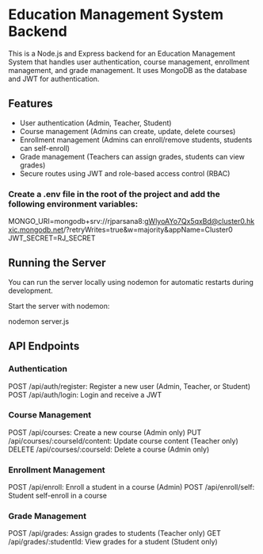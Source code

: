 # Education Management System Backend

This is a Node.js and Express backend for an Education Management System that handles user authentication, course management, enrollment management, and grade management. It uses MongoDB as the database and JWT for authentication.

## Features

- User authentication (Admin, Teacher, Student)
- Course management (Admins can create, update, delete courses)
- Enrollment management (Admins can enroll/remove students, students can self-enroll)
- Grade management (Teachers can assign grades, students can view grades)
- Secure routes using JWT and role-based access control (RBAC)

### Create a .env file in the root of the project and add the following environment variables:

MONGO_URI=mongodb+srv://rjparsana8:gWlyoAYo7Qx5qxBd@cluster0.hkxic.mongodb.net/?retryWrites=true&w=majority&appName=Cluster0
JWT_SECRET=RJ_SECRET

## Running the Server
You can run the server locally using nodemon for automatic restarts during development.

Start the server with nodemon:

nodemon server.js

## API Endpoints

### Authentication
POST /api/auth/register: Register a new user (Admin, Teacher, or Student)
POST /api/auth/login: Login and receive a JWT

### Course Management
POST /api/courses: Create a new course (Admin only)
PUT /api/courses/:courseId/content: Update course content (Teacher only)
DELETE /api/courses/:courseId: Delete a course (Admin only)

### Enrollment Management
POST /api/enroll: Enroll a student in a course (Admin)
POST /api/enroll/self: Student self-enroll in a course

### Grade Management
POST /api/grades: Assign grades to students (Teacher only)
GET /api/grades/:studentId: View grades for a student (Student only)
